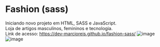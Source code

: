 # Fashion (sass)
Iniciando novo projeto em HTML, SASS e JavaScript.<br>
Loja de artigos masculinos, femininos e tecnologia.<br>
Link de acesso: https://dev-marcioreis.github.io/fashion-sass/
![image](https://user-images.githubusercontent.com/122680054/218521842-a1daeec6-50cd-4157-97bf-522e44a35d45.png)
![image](https://user-images.githubusercontent.com/122680054/218268257-6fe8c104-08e9-458e-8ee8-edcc23ced146.png)


